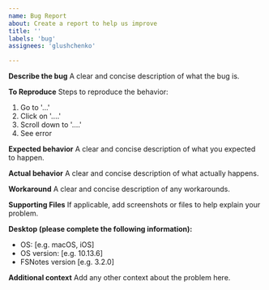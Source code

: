 ```yaml
---
name: Bug Report
about: Create a report to help us improve
title: ''
labels: 'bug'
assignees: 'glushchenko'

---
```


**Describe the bug**
A clear and concise description of what the bug is.

**To Reproduce**
Steps to reproduce the behavior:
1. Go to '...'
2. Click on '....'
3. Scroll down to '....'
4. See error

**Expected behavior**
A clear and concise description of what you expected to happen.

**Actual behavior**
A clear and concise description of what actually happens.

**Workaround**
A clear and concise description of any workarounds.

**Supporting Files**
If applicable, add screenshots or files to help explain your problem.

**Desktop (please complete the following information):**
 - OS: [e.g. macOS, iOS]
 - OS version: [e.g. 10.13.6]
 - FSNotes version [e.g. 3.2.0]

**Additional context**
Add any other context about the problem here.
